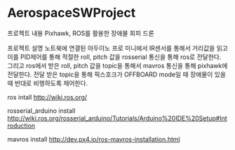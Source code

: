 # AerospaceSWProject

프로젝트 내용
Pixhawk, ROS를 활용한 장애물 회피 드론 

프로젝트 설명
노트북에 연결된 아두이노 프로 미니에서 IR센서를 통해서 거리값을 읽고 이를 PID제어를 통해 적절한 roll, pitch 값을 rosserial 통신을 통해 ros로 전달한다.
그리고 ros에서 받은 roll, pitch 값을 topic을 통해서 mavros 통신을 통해 pixhawk에 전달한다. 전달 받은 topic을 통해 픽스호크가 OFFBOARD mode일 때 장애물이 있을때 반대로 비행하도록 제어한다.

ros intall
http://wiki.ros.org/

rosserial_arduino install
http://wiki.ros.org/rosserial_arduino/Tutorials/Arduino%20IDE%20Setup#Introduction

mavros install
http://dev.px4.io/ros-mavros-installation.html
